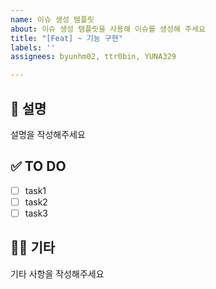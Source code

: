 ```yaml
---
name: 이슈 생성 템플릿
about: 이슈 생성 템플릿을 사용해 이슈를 생성해 주세요
title: "[Feat] ~ 기능 구현"
labels: ''
assignees: byunhm02, ttr0bin, YUNA329

---
```


<!--[이슈종류] 이슈 제목 과 같은 형식으로 이슈 제목을 작성합니다. -->
## 📄 설명
설명을 작성해주세요

## ✅ TO DO
- [ ] task1
- [ ] task2
- [ ] task3

## 🙋🏻 기타
기타 사항을 작성해주세요
